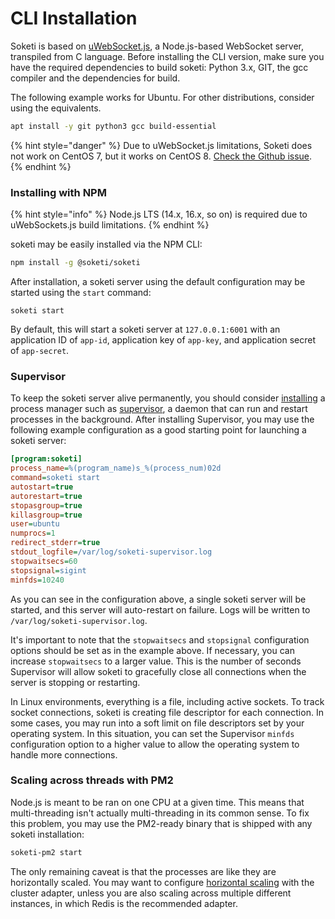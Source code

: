 # CLI Installation

Soketi is based on [uWebSocket.js](https://github.com/uNetworking/uWebSockets.js), a Node.js-based WebSocket server, transpiled from C language. Before installing the CLI version, make sure you have the required dependencies to build soketi: Python 3.x, GIT, the gcc compiler and the dependencies for build.

The following example works for Ubuntu. For other distributions, consider using the equivalents.

```bash
apt install -y git python3 gcc build-essential
```

{% hint style="danger" %}
Due to uWebSocket.js limitations, Soketi does not work on CentOS 7, but it works on CentOS 8. [Check the Github issue](https://github.com/uNetworking/uWebSockets.js/issues/500).
{% endhint %}

### Installing with NPM

{% hint style="info" %}
Node.js LTS (14.x, 16.x, so on) is required due to uWebSockets.js build limitations.
{% endhint %}

soketi may be easily installed via the NPM CLI:

```bash
npm install -g @soketi/soketi
```

After installation, a soketi server using the default configuration may be started using the `start` command:

```
soketi start
```

By default, this will start a soketi server at `127.0.0.1:6001` with an application ID of `app-id`, application key of `app-key`, and application secret of `app-secret`.

### Supervisor

To keep the soketi server alive permanently, you should consider [installing](https://www.digitalocean.com/community/tutorials/how-to-install-and-manage-supervisor-on-ubuntu-and-debian-vps) a process manager such as [supervisor](http://supervisord.org), a daemon that can run and restart processes in the background. After installing Supervisor, you may use the following example configuration as a good starting point for launching a soketi server:

```ini
[program:soketi]
process_name=%(program_name)s_%(process_num)02d
command=soketi start
autostart=true
autorestart=true
stopasgroup=true
killasgroup=true
user=ubuntu
numprocs=1
redirect_stderr=true
stdout_logfile=/var/log/soketi-supervisor.log
stopwaitsecs=60
stopsignal=sigint
minfds=10240
```

As you can see in the configuration above, a single soketi server will be started, and this server will auto-restart on failure. Logs will be written to `/var/log/soketi-supervisor.log`.

It's important to note that the `stopwaitsecs` and `stopsignal` configuration options should be set as in the example above. If necessary, you can increase `stopwaitsecs` to a larger value. This is the number of seconds Supervisor will allow soketi to gracefully close all connections when the server is stopping or restarting.

In Linux environments, everything is a file, including active sockets. To track socket connections, soketi is creating file descriptor for each connection. In some cases, you may run into a soft limit on file descriptors set by your operating system. In this situation, you can set the Supervisor `minfds` configuration option to a higher value to allow the operating system to handle more connections.

### Scaling across threads with PM2

Node.js is meant to be ran on one CPU at a given time. This means that multi-threading isn't actually multi-threading in its common sense. To fix this problem, you may use the PM2-ready binary that is shipped with any soketi installation:

```bash
soketi-pm2 start
```

The only remaining caveat is that the processes are like they are horizontally scaled. You may want to configure [horizontal scaling](../../advanced-usage/horizontal-scaling.md#cluster-adapter) with the cluster adapter, unless you are also scaling across multiple different instances, in which Redis is the recommended adapter.
